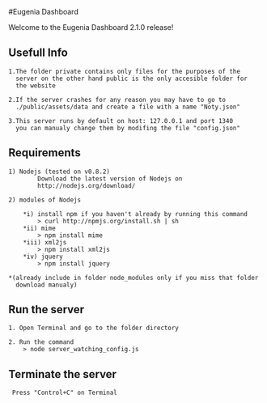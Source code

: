 #Eugenia Dashboard

Welcome to the Eugenia Dashboard 2.1.0 release! 


Usefull Info
------------

	1.The folder private contains only files for the purposes of the 
	  server on the other hand public is the only accesible folder for
	  the website

	2.If the server crashes for any reason you may have to go to
   	  ./public/assets/data and create a file with a name "Noty.json"

	3.This server runs by default on host: 127.0.0.1 and port 1340
	  you can manualy change them by modifing the file "config.json"

Requirements
------------

 	1) Nodejs (tested on v0.8.2)
    		Download the latest version of Nodejs on
    		http://nodejs.org/download/
 
 	2) modules of Nodejs 

		*i) install npm if you haven't already by running this command
			> curl http://npmjs.org/install.sh | sh
		*ii) mime 
			> npm install mime 
		*iii) xml2js
			> npm install xml2js
		*iv) jquery
			> npm install jquery
	
 	*(already include in folder node_modules only if you miss that folder
	  download manualy)

Run the server
---------------

	1. Open Terminal and go to the folder directory

	2. Run the command 
		> node server_watching_config.js 


Terminate the server
--------------------
	
	 Press "Control+C" on Terminal
